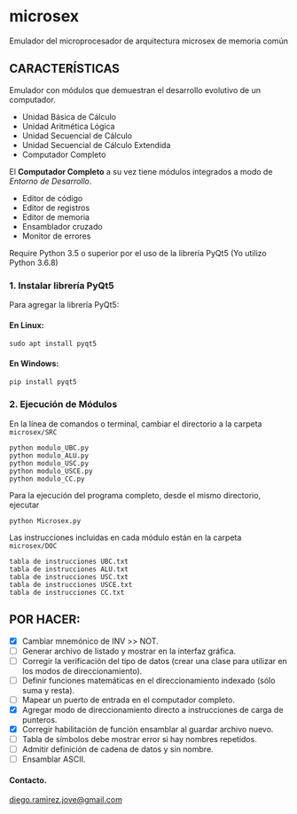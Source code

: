 # microsex
Emulador del microprocesador de arquitectura microsex de memoria común

## CARACTERÍSTICAS
Emulador con módulos que demuestran el desarrollo evolutivo de un computador.

- Unidad Básica de Cálculo
- Unidad Aritmética Lógica
- Unidad Secuencial de Cálculo
- Unidad Secuencial de Cálculo Extendida
- Computador Completo

El **Computador Completo** a su vez tiene módulos integrados a modo de *Entorno de Desarrollo*.

- Editor de código
- Editor de registros
- Editor de memoria
- Ensamblador cruzado
- Monitor de errores

Require Python 3.5 o superior por el uso de la librería PyQt5
(Yo utilizo Python 3.6.8)

### 1. Instalar librería PyQt5

Para agregar la librería PyQt5:

#### En Linux:

    sudo apt install pyqt5

#### En Windows:

    pip install pyqt5


### 2. Ejecución de Módulos

En la línea de comandos o terminal, cambiar el directorio a la carpeta `microsex/SRC`

```  
python modulo_UBC.py
python modulo_ALU.py
python modulo_USC.py
python modulo_USCE.py
python modulo_CC.py
```

Para la ejecución del programa completo, desde el mismo directorio, ejecutar

    python Microsex.py

Las instrucciones incluidas en cada módulo están en la carpeta `microsex/DOC`

```
tabla de instrucciones UBC.txt
tabla de instrucciones ALU.txt
tabla de instrucciones USC.txt
tabla de instrucciones USCE.txt
tabla de instrucciones CC.txt
```

## POR HACER:

- [x] Cambiar mnemónico de INV >> NOT.
- [ ] Generar archivo de listado y mostrar en la interfaz gráfica.
- [ ] Corregir la verificación del tipo de datos (crear una clase para utilizar en los modos de direccionamiento).
- [ ] Definir funciones matemáticas en el direccionamiento indexado (sólo suma y resta).
- [ ] Mapear un puerto de entrada en el computador completo.
- [x] Agregar modo de direccionamiento directo a instrucciones de carga de punteros.
- [x] Corregir habilitación de función ensamblar al guardar archivo nuevo.
- [ ] Tabla de símbolos debe mostrar error si hay nombres repetidos.
- [ ] Admitir definición de cadena de datos y sin nombre.
- [ ] Ensamblar ASCII.

#### Contacto.
diego.ramirez.jove@gmail.com
